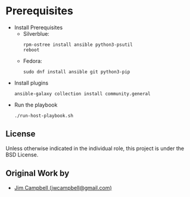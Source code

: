 # Prerequisites

- Install Prerequisites
  - Silverblue:
    ```shell
    rpm-ostree install ansible python3-psutil
    reboot
    ```
  - Fedora:
    ```shell
    sudo dnf install ansible git python3-pip
    ```
- Install plugins
  ```shell
  ansible-galaxy collection install community.general
  ```
- Run the playbook
  ```shell
  ./run-host-playbook.sh
  ```

## License

Unless otherwise indicated in the individual role, this project is under the BSD License.

## Original Work by

- [Jim Campbell (jwcampbell@gmail.com)](https://github.com/j1mc/ansible-silverblue)
